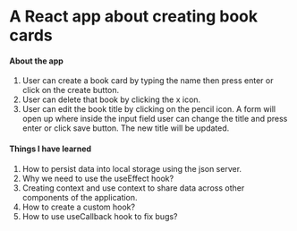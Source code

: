 # A React app about creating book cards

#### About the app
1. User can create a book card by typing the name then press enter or click on the create button.
2. User can delete that book by clicking the x icon.
3. User can edit the book title by clicking on the pencil icon. A form will open up where inside the input field user can change the title and press enter or click save button. The new title will be updated. 

#### Things I have learned
1. How to persist data into local storage using the json server.
2. Why we need to use the useEffect hook?
3. Creating context and use context to share data across other components of the application.
4. How to create a custom hook?
5. How to use useCallback hook to fix bugs?